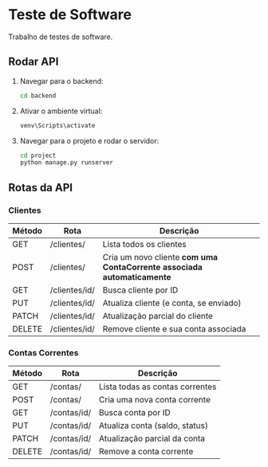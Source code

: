 # Teste de Software
Trabalho de testes de software.

## Rodar API
1. Navegar para o backend:
    ```bash
    cd backend
    ```
2. Ativar o ambiente virtual:
    ```bash
    venv\Scripts\activate
    ```
3. Navegar para o projeto e rodar o servidor:
    ```bash
    cd project
    python manage.py runserver
    ```

## Rotas da API

### Clientes
| Método | Rota | Descrição |
|--------|------|-----------|
| GET    | /clientes/ | Lista todos os clientes |
| POST   | /clientes/ | Cria um novo cliente **com uma ContaCorrente associada automaticamente** |
| GET    | /clientes/id/ | Busca cliente por ID |
| PUT    | /clientes/id/ | Atualiza cliente (e conta, se enviado) |
| PATCH  | /clientes/id/ | Atualização parcial do cliente |
| DELETE | /clientes/id/ | Remove cliente e sua conta associada |

### Contas Correntes
| Método | Rota | Descrição |
|--------|------|-----------|
| GET    | /contas/ | Lista todas as contas correntes |
| POST   | /contas/ | Cria uma nova conta corrente |
| GET    | /contas/id/ | Busca conta por ID |
| PUT    | /contas/id/ | Atualiza conta (saldo, status) |
| PATCH  | /contas/id/ | Atualização parcial da conta |
| DELETE | /contas/id/ | Remove a conta corrente |
